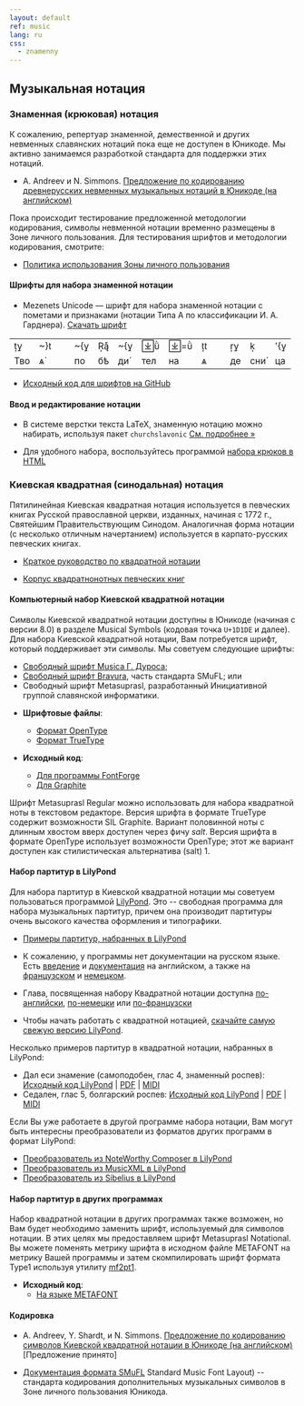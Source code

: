 ```yaml
---
layout: default
ref: music
lang: ru
css: 
  - znamenny
---
```


## Музыкальная нотация

### Знаменная (крюковая) нотация

К сожалению, репертуар знаменной, демественной и других невменных славянских
нотаций пока еще не доступен в Юникоде. Мы активно занимаемся разработкой стандарта
для поддержки этих нотаций.

* A. Andreev и N. Simmons. [Предложение по кодированию древнерусских невменных 
музыкальных нотаций в Юникоде
(на английском)](http://www.ponomar.net/files/palaeoslavic.pdf)

Пока происходит тестирование предложенной методологии кодирования,
символы невменной нотации временно размещены в Зоне личного пользования.
Для тестирования шрифтов и методологии кодирования, смотрите:

* [Политика использования Зоны личного
пользования](http://www.ponomar.net/files/pua_policy.pdf)

#### Шрифты для набора знаменной нотации

* Mezenets Unicode — шрифт для набора знаменной нотации с пометами и признаками
(нотации Типа А по классификации И. А. Гарднера).
 [Скачать шрифт](http://www.ponomar.net/files/MezenetsUnicode.zip)

<div class="sample" contenteditable="true">
	<table align="center">
	<tr><td class="neume"></td><td class="neume"></td>
	<td class="neume">&nbsp;&nbsp;</td>
	<td class="neume"></td><td class="neume"></td>
	<td class="neume"></td>
	<td class="neume"></td><td class="neume"></td><td class="neume"></td>
	<td class="text">&nbsp;&nbsp;</td>
	<td class="neume"></td><td class="neume"></td><td class="neume"></td>
	</tr>
	<tr><td class="text">Тво</td><td class="text">ѧ̀</td><td class="text">&nbsp;&nbsp;</td>
	<td class="text">по</td><td class="text">бѣ</td><td class="text">ди́</td>
	<td class="text">тел</td><td class="text">на</td><td class="text">ѧ</td>
	<td class="text">&nbsp;&nbsp;</td>
	<td class="text">де</td><td class="text">сни́</td><td class="text">ца</td>
	</tr>
	</table>
</div>

* [Исходный код для шрифтов на GitHub](https://github.com/slavonic/fonts-znam/)

#### Ввод и редактирование нотации

* В системе верстки текста LaTeX, знаменную нотацию можно набирать,
используя пакет `churchslavonic` 
[См. подробнее&nbsp;»](/ru/users.html) 

* Для удобного набора, воспользуйтесь программой
[набора крюков в HTML](http://www.ponomar.net/znamenny/hookup2.html)

### Киевская квадратная (синодальная) нотация

Пятилинейная Киевская квадратная нотация используется в певческих
книгах Русской православной церкви, изданных, начиная с 1772 г.,
Святейшим Правительствующим Синодом. Аналогичная форма нотации
(с несколько отличным начертанием) используется в карпато-русских
певческих книгах.

* [Краткое руководство по квадратной нотации](http://seminaria.ru/raritet/solov_rukovod.htm)

* [Корпус квадратнонотных певческих книг](http://seminaria.ru/raritet/quadsborn.htm)

#### Компьютерный набор Киевской квадратной нотации

Символы Киевской квадратной нотации доступны в Юникоде (начиная с версии 8.0)
в разделе Musical Symbols (кодовая точка `U+1D1DE` и далее). Для набора
Киевской квадратной нотации, Вам потребуется шрифт, который поддерживает эти
символы. Мы советуем следующие шрифты:

* [Свободный шрифт Musica Г. Дуроса](http://users.teilar.gr/~g1951d/);
* [Свободный шрифт Bravura](http://www.smufl.org/fonts/), часть стандарта SMuFL; или
* Свободный шрифт Metasuprasl, разработанный Инициативной группой славянской информатики.

- **Шрифтовые файлы**:
	+	[Формат OpenType](http://www.ponomar.net/files/Metasuprasl-Regular.otf)
	+	[Формат TrueType](http://www.ponomar.net/files/Metasuprasl-SIL.ttf)

- **Исходный код**:
  + [Для программы FontForge](http://www.ponomar.net/files/Metasuprasl-Regular.sfd)
  + [Для Graphite](http://www.ponomar.net/files/Metasuprasl-Regular.gdl)

Шрифт Metasuprasl Regular можно использовать для набора квадратной ноты в текстовом редакторе. 
Версия шрифта в формате TrueType содержит возможности SIL Graphite. 
Вариант половинной ноты с длинным хвостом вверх доступен через фичу _salt_.
Версия шрифта в формате OpenType использует возможности OpenType; этот
же вариант доступен как стилистическая альтернатива (salt) 1.

#### Набор партитур в LilyPond

Для набора партитур в Киевской квадратной нотации мы советуем пользоваться программой
[LilyPond](http://www.lilypond.org/). Это -- свободная программа для набора
музыкальных партитур, причем она производит партитуры
очень высокого качества оформления и типографики.

* [Примеры партитур, набранных в LilyPond](http://www.lilypond.org/examples.html)

* К сожалению, у программы нет документации на русском языке. 
  Есть [введение](http://www.lilypond.org/text-input.html) 
  и [документация](http://www.lilypond.org/manuals.html) на английском, а также
  на [французском](http://lilypond.org/manuals.fr.html) и
  [немецком](http://lilypond.org/manuals.de.html).

* Глава, посвященная набору Квадратной нотации доступна
 [по-английски](http://www.lilypond.org/doc/v2.18/Documentation/notation/typesetting-kievan-square-notation),
  [по-немецки](http://www.lilypond.org/doc/v2.18/Documentation/notation/typesetting-kievan-square-notation.de.html)
  или [по-французски](http://www.lilypond.org/doc/v2.18/Documentation/notation/typesetting-kievan-square-notation.fr.html)

* Чтобы начать работать с квадратной нотацией, 
[скачайте самую свежую версию LilyPond](http://www.lilypond.org/download.html).

Несколько примеров партитур в квадратной нотации, набранных в LilyPond:

* Дал еси знамение (самоподобен, глас 4, знаменный роспев): 
  [Исходный код LilyPond](http://www.ponomar.net/files/dalesi.ly) |
  [PDF](http://www.ponomar.net/files/dalesi.pdf) |
  [MIDI](http://www.ponomar.net/files/dalesi.midi)
* Седален, глас 5, болгарский роспев: 
  [Исходный код LilyPond](http://www.ponomar.net/files/sessional5.ly) |
  [PDF](http://www.ponomar.net/files/sessional5.pdf) |
  [MIDI](http://www.ponomar.net/files/sessional5.midi)

Если Вы уже работаете в другой программе набора нотации, Вам
могут быть интересны преобразователи из форматов других программ в формат LilyPond:

* [Преобразователь из NoteWorthy Composer в LilyPond](http://nwc2ly.sourceforge.net/)
* [Преобразователь из MusicXML в LilyPond](http://www.nongnu.org/xml2ly/)
* [Преобразователь из Sibelius в LilyPond](http://sib2ly.sourceforge.net/)

#### Набор партитур в других программах

Набор квадратной нотации в других программах также возможен, но
Вам будет необходимо заменить шрифт, используемый для символов нотации.
В этих целях мы предоставляем шрифт Metasuprasl Notational. Вы можете
поменять метрику шрифта в исходном файле METAFONT на метрику
Вашей программы и затем скомпилировать шрифт формата Type1 используя
утилиту [mf2pt1](http://www.ctan.org/pkg/mf2pt1).

- **Исходный код**:
  + [На языке METAFONT](http://www.ponomar.net/files/metasuprasl.mf)

#### Кодировка

* A. Andreev, Y. Shardt, и N. Simmons.
[Предложение по кодированию символов Киевской квадратной нотации
в Юникоде (на английском)](http://www.ponomar.net/files/kievan.pdf) [Предложение принято]

* [Документация формата SMuFL](https://w3c.github.io/smufl/gitbook/)
Standard Music Font Layout) -- стандарта кодирования дополнительных 
музыкальных символов в Зоне личного пользования Юникода.

